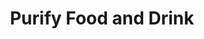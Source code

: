 ---
title: "Purify Food and Drink"
index:
  - purify-food-and-drink
permalink: /spells/purify-food-and-drink/
tags:
  - Spell
  - 1st Level
  - Transmutation
available_for:
  - Cleric
  - Druid
  - Paladin
level: "1st Level"
school: "Transmutation"
range: "10 ft"
comp:
  - V
  - S
ritual: true
description: |
  All nonmagical food and drink within a 5-foot radius sphere centered on a point of your choice within range is purified and rendered free of poison and disease.
excerpt: "All nonmagical food and drink within a 5-foot radius sphere centered on a point of your choice within range is purified and rendered free of poison and disease."
source: "Basic Rules"
---
